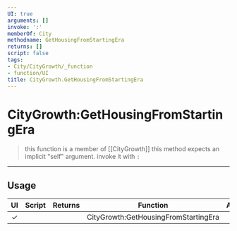 ```yaml
---
UI: true
arguments: []
invoke: ':'
memberOf: City
methodname: GetHousingFromStartingEra
returns: []
script: false
tags:
- City/CityGrowth/_function
- function/UI
title: CityGrowth.GetHousingFromStartingEra
---
```

# CityGrowth:GetHousingFromStartingEra
> this function is a member of [[CityGrowth]]
> this method expects an implicit "self" argument. invoke it with `:`
-----
## Usage
|  UI | Script | Returns | Function | Arguments |
|:---:|:------:|-------:|:--------:|:---------|
|✓| ||CityGrowth:GetHousingFromStartingEra||
